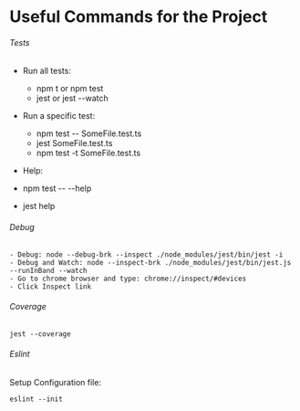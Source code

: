 # Useful Commands for the Project

###### Tests
- Run all tests: 
  - npm t or npm test 
  - jest or jest --watch

- Run a specific test: 
  - npm test -- SomeFile.test.ts 
  - jest SomeFile.test.ts 
  - npm test -t SomeFile.test.ts

- Help: 
 - npm test -- --help
 - jest help

###### Debug
```properties
- Debug: node --debug-brk --inspect ./node_modules/jest/bin/jest -i
- Debug and Watch: node --inspect-brk ./node_modules/jest/bin/jest.js --runInBand --watch 
- Go to chrome browser and type: chrome://inspect/#devices
- Click Inspect link
```

###### Coverage 
```properties
jest --coverage
```

###### Eslint
Setup Configuration file:
```properties
eslint --init
```
